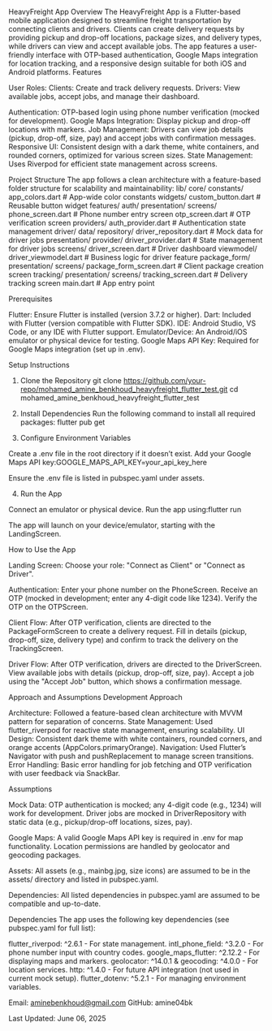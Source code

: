 HeavyFreight App
Overview
The HeavyFreight App is a Flutter-based mobile application designed to streamline freight transportation by connecting clients and drivers. Clients can create delivery requests by providing pickup and drop-off locations, package sizes, and delivery types, while drivers can view and accept available jobs. The app features a user-friendly interface with OTP-based authentication, Google Maps integration for location tracking, and a responsive design suitable for both iOS and Android platforms.
Features

User Roles:
Clients: Create and track delivery requests.
Drivers: View available jobs, accept jobs, and manage their dashboard.


Authentication: OTP-based login using phone number verification (mocked for development).
Google Maps Integration: Display pickup and drop-off locations with markers.
Job Management: Drivers can view job details (pickup, drop-off, size, pay) and accept jobs with confirmation messages.
Responsive UI: Consistent design with a dark theme, white containers, and rounded corners, optimized for various screen sizes.
State Management: Uses Riverpod for efficient state management across screens.

Project Structure
The app follows a clean architecture with a feature-based folder structure for scalability and maintainability:
lib/
  core/
    constants/
      app_colors.dart        # App-wide color constants
    widgets/
      custom_button.dart     # Reusable button widget
  features/
    auth/
      presentation/
        screens/
          phone_screen.dart  # Phone number entry screen
          otp_screen.dart    # OTP verification screen
      providers/
        auth_provider.dart  # Authentication state management
    driver/
      data/
        repository/
          driver_repository.dart  # Mock data for driver jobs
      presentation/
        provider/
          driver_provider.dart    # State management for driver jobs
        screens/
          driver_screen.dart      # Driver dashboard
        viewmodel/
          driver_viewmodel.dart   # Business logic for driver feature
    package_form/
      presentation/
        screens/
          package_form_screen.dart  # Client package creation screen
    tracking/
      presentation/
        screens/
          tracking_screen.dart      # Delivery tracking screen
  main.dart                         # App entry point

Prerequisites

Flutter: Ensure Flutter is installed (version 3.7.2 or higher).
Dart: Included with Flutter (version compatible with Flutter SDK).
IDE: Android Studio, VS Code, or any IDE with Flutter support.
Emulator/Device: An Android/iOS emulator or physical device for testing.
Google Maps API Key: Required for Google Maps integration (set up in .env).

Setup Instructions
1. Clone the Repository
git clone https://github.com/your-repo/mohamed_amine_benkhoud_heavyfreight_flutter_test.git
cd mohamed_amine_benkhoud_heavyfreight_flutter_test

2. Install Dependencies
Run the following command to install all required packages:
flutter pub get

3. Configure Environment Variables

Create a .env file in the root directory if it doesn’t exist.
Add your Google Maps API key:GOOGLE_MAPS_API_KEY=your_api_key_here   


Ensure the .env file is listed in pubspec.yaml under assets.

4. Run the App

Connect an emulator or physical device.
Run the app using:flutter run


The app will launch on your device/emulator, starting with the LandingScreen.

How to Use the App

Landing Screen:
Choose your role: "Connect as Client" or "Connect as Driver".


Authentication:
Enter your phone number on the PhoneScreen.
Receive an OTP (mocked in development; enter any 4-digit code like 1234).
Verify the OTP on the OTPScreen.


Client Flow:
After OTP verification, clients are directed to the PackageFormScreen to create a delivery request.
Fill in details (pickup, drop-off, size, delivery type) and confirm to track the delivery on the TrackingScreen.


Driver Flow:
After OTP verification, drivers are directed to the DriverScreen.
View available jobs with details (pickup, drop-off, size, pay).
Accept a job using the "Accept Job" button, which shows a confirmation message.



Approach and Assumptions
Development Approach

Architecture: Followed a feature-based clean architecture with MVVM pattern for separation of concerns.
State Management: Used flutter_riverpod for reactive state management, ensuring scalability.
UI Design: Consistent dark theme with white containers, rounded corners, and orange accents (AppColors.primaryOrange).
Navigation: Used Flutter’s Navigator with push and pushReplacement to manage screen transitions.
Error Handling: Basic error handling for job fetching and OTP verification with user feedback via SnackBar.

Assumptions

Mock Data:
OTP authentication is mocked; any 4-digit code (e.g., 1234) will work for development.
Driver jobs are mocked in DriverRepository with static data (e.g., pickup/drop-off locations, sizes, pay).


Google Maps:
A valid Google Maps API key is required in .env for map functionality.
Location permissions are handled by geolocator and geocoding packages.


Assets:
All assets (e.g., mainbg.jpg, size icons) are assumed to be in the assets/ directory and listed in pubspec.yaml.


Dependencies:
All listed dependencies in pubspec.yaml are assumed to be compatible and up-to-date.




Dependencies
The app uses the following key dependencies (see pubspec.yaml for full list):

flutter_riverpod: ^2.6.1 - For state management.
intl_phone_field: ^3.2.0 - For phone number input with country codes.
google_maps_flutter: ^2.12.2 - For displaying maps and markers.
geolocator: ^14.0.1 & geocoding: ^4.0.0 - For location services.
http: ^1.4.0 - For future API integration (not used in current mock setup).
flutter_dotenv: ^5.2.1 - For managing environment variables.



Email: aminebenkhoud@gmail.com
GitHub: amine04bk


Last Updated: June 06, 2025
